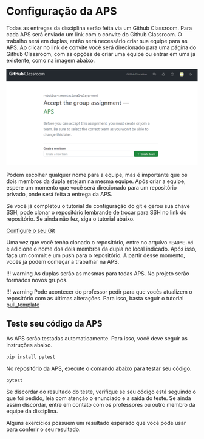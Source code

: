 # Configuração da APS

Todas as entregas da disciplina serão feita via um Github Classroom. Para cada APS será enviado um link com o convite do Github Classroom.
O trabalho será em duplas, então será necessário criar sua equipe para as APS. Ao clicar no link de convite você será direcionado para uma página do Github Classroom, com as opções de criar uma equipe ou entrar em uma já existente, como na imagem abaixo.

![](github-classroom.png)

Podem escolher qualquer nome para a equipe, mas é importante que os dois membros da dupla estejam na mesma equipe. Após criar a equipe, espere um momento que você será direcionado para um repositório privado, onde será feita a entrega da APS.

Se você já completou o tutorial de configuração do git e gerou sua chave SSH, pode clonar o repositório lembrande de trocar para SSH no link do repositório. Se ainda não fez, siga o tutorial abaixo.
 
[Configure o seu Git](ssd-linux/git-e-github/index.md)

Uma vez que você tenha clonado o repositório, entre no arquivo `README.md` e adicione o nome dos dois membros da dupla no local indicado. Após isso, faça um commit e um push para o repositório. A partir desse momento, vocês já podem começar a trabalhar na APS.

!!! warning
    As duplas serão as mesmas para todas APS. No projeto serão formados novos grupos.

!!! warning
    Pode acontecer do professor pedir para que vocês atualizem o repositório com as últimas alterações. Para isso, basta seguir o tutorial [pull_template](ssd-linux/git-e-github/pull_template.md)

## Teste seu código da APS

As APS serão testadas automaticamente. Para isso, você deve seguir as instruções abaixo.

```bash
pip install pytest
```

No repositório da APS, execute o comando abaixo para testar seu código.

```bash
pytest
```

Se discordar do resultado do teste, verifique se seu código está seguindo o que foi pedido, leia com atenção o enunciado e a saída do teste. Se ainda assim discordar, entre em contato com os professores ou outro membro da equipe da disciplina.

Alguns exercícios possuem um resultado esperado que você pode usar para conferir o seu resultado.